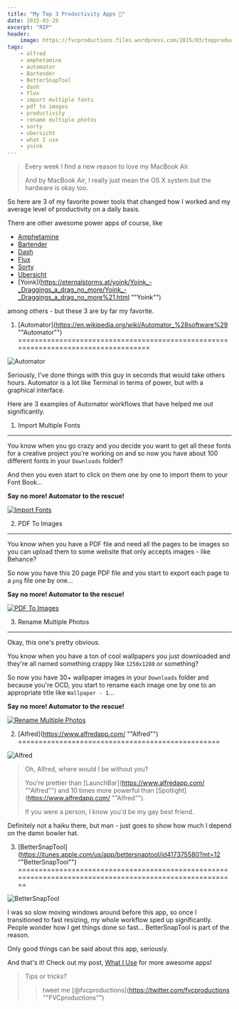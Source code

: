 ```yaml
---
title: "My Top 3 Productivity Apps 🎩"
date: 2015-03-28
excerpt: "RIP"
header:
    image: https://fvcproductions.files.wordpress.com/2015/03/topproductivityapps-001.jpg?w=1024&h=436&crop=1
tags:
    - alfred
    - amphetamine
    - automator
    - Bartender
    - BetterSnapTool
    - dash
    - Flux
    - import multiple fonts
    - pdf to images
    - productivity
    - rename multiple photos
    - sorty
    - ubersicht
    - what I use
    - yoink
---
```


> Every week I find a new reason to love my MacBook Air.
>
> And by MacBook Air, I really just mean the OS X system but the
> hardware is okay too.

So here are 3 of my favorite power tools that changed how I worked and
my average level of productivity on a daily basis.

There are other awesome power apps of course, like

- [Amphetamine](https://itunes.apple.com/us/app/amphetamine/id937984704?mt=12 "Amphetamine")
- [Bartender](https://www.macbartender.com "Bartender")
- [Dash](https://kapeli.com/dash "Dash")
- [Flux](https://justgetflux.com "Flux")
- [Sorty](https://wiles.dk/ "Sorty")
- [Ubersicht](https://tracesof.net/uebersicht/ "Ubersicht")
- [Yoink](https://eternalstorms.at/yoink/Yoink_-_Draggings_a_drag_no_more/Yoink_-_Draggings_a_drag_no_more%21.html ""Yoink"")

among others - but these 3 are by far my favorite.

1. [Automator](https://en.wikipedia.org/wiki/Automator_%28software%29 ""Automator"")
===================================================================================

![Automator](https://www.redundantrobot.com/wp-content/uploads/2013/10/automator.png)

Seriously, I've done things with this guy in seconds that would take
others hours. Automator is a lot like Terminal in terms of power, but
with a graphical interface.

Here are 3 examples of Automator workflows that have helped me out
significantly.

1. Import Multiple Fonts
------------------------

You know when you go crazy and you decide you want to get all these
fonts for a creative project you're working on and so now you have about
100 different fonts in your `Downloads` folder?

And then you even start to click on them one by one to import them to
your Font Book…

**Say no more! Automator to the rescue!**

[![Import
Fonts](https://fvcproductions.files.wordpress.com/2015/03/screenshot-2015-03-28-18-10-46.png?w=660)](https://fvcproductions.files.wordpress.com/2015/03/screenshot-2015-03-28-18-10-46.png)

2. PDF To Images
----------------

You know when you have a PDF file and need all the pages to be images so
you can upload them to some website that only accepts images - like
Behance?

So now you have this 20 page PDF file and you start to export each page
to a `png` file one by one…

**Say no more! Automator to the rescue!**

[![PDF To
Images](https://fvcproductions.files.wordpress.com/2015/03/screenshot-2015-03-28-18-10-16.png?w=660)](https://fvcproductions.files.wordpress.com/2015/03/screenshot-2015-03-28-18-10-16.png)

3. Rename Multiple Photos
-------------------------

Okay, this one's pretty obvious.

You know when you have a ton of cool wallpapers you just downloaded and
they're all named something crappy like `1250x1280` or something?

So now you have 30+ wallpaper images in your `Downloads` folder and
because you're OCD, you start to rename each image one by one to an
appropriate title like `Wallpaper - 1`…

**Say no more! Automator to the rescue!**

[![Rename Multiple
Photos](https://fvcproductions.files.wordpress.com/2015/03/screenshot-2015-03-28-18-11-06.png?w=660)](https://fvcproductions.files.wordpress.com/2015/03/screenshot-2015-03-28-18-11-06.png)

2. [Alfred](https://www.alfredapp.com/ ""Alfred"")
=================================================

![Alfred](https://a2.mzstatic.com/us/r30/Purple/v4/22/16/13/221613ff-de88-908e-684d-262576f7dbd0/icon128-2x.png)

> Oh, Alfred, where would I be without you?
>
> You're prettier than [LaunchBar](https://www.alfredapp.com/ ""Alfred"")
> and 10 times more powerful than
> [Spotlight](https://www.alfredapp.com/ ""Alfred"").
>
> If you were a person, I know you'd be my gay best friend.

Definitely not a haiku there, but man - just goes to show how much I
depend on the damn bowler hat.

3. [BetterSnapTool](https://itunes.apple.com/us/app/bettersnaptool/id417375580?mt=12 ""BetterSnapTool"")
========================================================================================================

![BetterSnapTool](https://a3.mzstatic.com/us/r30/Purple3/v4/b0/e1/f1/b0e1f178-69dc-f01a-3d4e-0faa4379ca8f/icon128-2x.png)

I was so slow moving windows around before this app, so once I
transitioned to fast resizing, my whole workflow sped up significantly.
People wonder how I get things done so fast… BetterSnapTool is part of
the reason.

Only good things can be said about this app, seriously.

And that's it! Check out my post, [What I
Use](https://fvcproductions.com/what-i-use/ "What I Use 📱") for more
awesome apps!

> Tips or tricks?
>
> > tweet me
> > [@fvcproductions](https://twitter.com/fvcproductions ""FVCproductions"")
